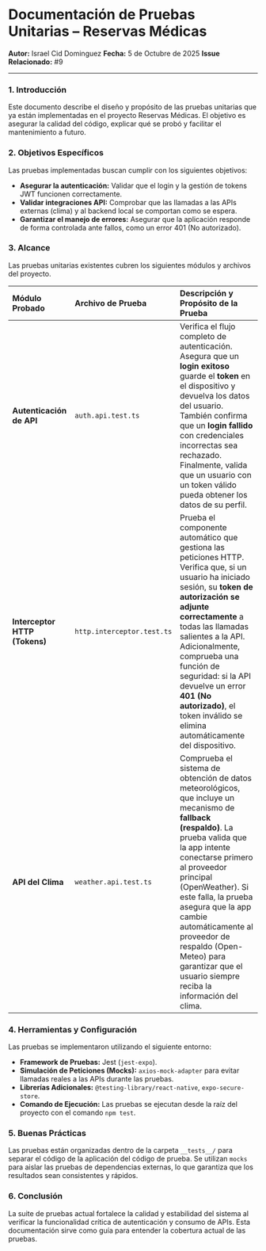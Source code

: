 # Documentación de Pruebas Unitarias – Reservas Médicas

**Autor:** Israel Cid Dominguez
**Fecha:** 5 de Octubre de 2025
**Issue Relacionado:** #9

---

### 1. Introducción

Este documento describe el diseño y propósito de las pruebas unitarias que ya están implementadas en el proyecto Reservas Médicas. El objetivo es asegurar la calidad del código, explicar qué se probó y facilitar el mantenimiento a futuro.

### 2. Objetivos Específicos

Las pruebas implementadas buscan cumplir con los siguientes objetivos:
* **Asegurar la autenticación:** Validar que el login y la gestión de tokens JWT funcionen correctamente.
* **Validar integraciones API:** Comprobar que las llamadas a las APIs externas (clima) y al backend local se comportan como se espera.
* **Garantizar el manejo de errores:** Asegurar que la aplicación responde de forma controlada ante fallos, como un error 401 (No autorizado).

### 3. Alcance

Las pruebas unitarias existentes cubren los siguientes módulos y archivos del proyecto.

| Módulo Probado | Archivo de Prueba | Descripción y Propósito de la Prueba |
| :--- | :--- | :--- |
| **Autenticación de API** | `auth.api.test.ts` | Verifica el flujo completo de autenticación. Asegura que un **login exitoso** guarde el **token** en el dispositivo y devuelva los datos del usuario. También confirma que un **login fallido** con credenciales incorrectas sea rechazado. Finalmente, valida que un usuario con un token válido pueda obtener los datos de su perfil. |
| **Interceptor HTTP (Tokens)** | `http.interceptor.test.ts` | Prueba el componente automático que gestiona las peticiones HTTP. Verifica que, si un usuario ha iniciado sesión, su **token de autorización se adjunte correctamente** a todas las llamadas salientes a la API. Adicionalmente, comprueba una función de seguridad: si la API devuelve un error **401 (No autorizado)**, el token inválido se elimina automáticamente del dispositivo. |
| **API del Clima** | `weather.api.test.ts` | Comprueba el sistema de obtención de datos meteorológicos, que incluye un mecanismo de **fallback (respaldo)**. La prueba valida que la app intente conectarse primero al proveedor principal (OpenWeather). Si este falla, la prueba asegura que la app cambie automáticamente al proveedor de respaldo (Open-Meteo) para garantizar que el usuario siempre reciba la información del clima. |

### 4. Herramientas y Configuración

Las pruebas se implementaron utilizando el siguiente entorno:
* **Framework de Pruebas:** Jest (`jest-expo`).
* **Simulación de Peticiones (Mocks):** `axios-mock-adapter` para evitar llamadas reales a las APIs durante las pruebas.
* **Librerías Adicionales:** `@testing-library/react-native`, `expo-secure-store`.
* **Comando de Ejecución:** Las pruebas se ejecutan desde la raíz del proyecto con el comando `npm test`.

### 5. Buenas Prácticas

Las pruebas están organizadas dentro de la carpeta `__tests__/` para separar el código de la aplicación del código de prueba. Se utilizan `mocks` para aislar las pruebas de dependencias externas, lo que garantiza que los resultados sean consistentes y rápidos.

### 6. Conclusión

La suite de pruebas actual fortalece la calidad y estabilidad del sistema al verificar la funcionalidad crítica de autenticación y consumo de APIs. Esta documentación sirve como guía para entender la cobertura actual de las pruebas.